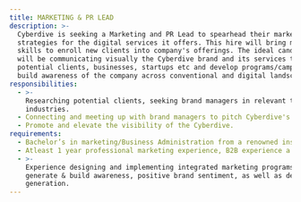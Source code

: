 ```yaml
---
title: MARKETING & PR LEAD
description: >-
  Cyberdive is seeking a Marketing and PR Lead to spearhead their marketing
  strategies for the digital services it offers. This hire will bring marketing
  skills to enroll new clients into company's offerings. The ideal candidate
  will be communicating visually the Cyberdive brand and its services to
  potential clients, businesses, startups etc and develop programs/campaigns to
  build awareness of the company across conventional and digital landscapes.
responsibilities:
  - >-
    Researching potential clients, seeking brand managers in relevant targeted
    industries.
  - Connecting and meeting up with brand managers to pitch Cyberdive's services.
  - Promote and elevate the visibility of the Cyberdive.
requirements:
  - Bachelor’s in marketing/Business Administration from a renowned institution.
  - Atleast 1 year professional marketing experience, B2B experience a plus.
  - >-
    Experience designing and implementing integrated marketing programs to
    generate & build awareness, positive brand sentiment, as well as demand
    generation.
---
```

